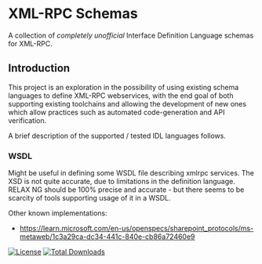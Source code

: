XML-RPC Schemas
===============

A collection of _completely unofficial_ Interface Definition Language schemas for XML-RPC.

## Introduction

This project is an exploration in the possibility of using existing schema languages to define XML-RPC webservices, with
the end goal of both supporting existing toolchains and allowing the development of new ones which allow practices
such as automated code-generation and API verification.

A brief description of the supported / tested IDL languages follows.

### WSDL

Might be useful in defining some WSDL file describing xmlrpc services.
The XSD is not quite accurate, due to limitations in the definition language.
RELAX NG should be 100% precise and accurate - but there seems to be scarcity of tools supporting usage of it in a WSDL.

Other known implementations:

- https://learn.microsoft.com/en-us/openspecs/sharepoint_protocols/ms-metaweb/1c3a29ca-dc34-441c-840e-cb86a72460e9


[![License](https://poser.pugx.org/phpxmlrpc/schemas/license)](https://packagist.org/packages/phpxmlrpc/schemas)
[![Total Downloads](https://poser.pugx.org/phpxmlrpc/schemas/downloads)](https://packagist.org/packages/phpxmlrpc/schemas)

